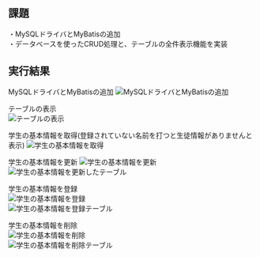 ## 課題
・MySQLドライバとMyBatisの追加  
・データベースを使ったCRUD処理と、テーブルの全件表示機能を実装

## 実行結果
MySQLドライバとMyBatisの追加 
![MySQLドライバとMyBatisの追加](https://github.com/user-attachments/assets/d23ad22d-cc21-425c-ae0e-da386c39b5c3)

テーブルの表示   
![テーブルの表示](https://github.com/user-attachments/assets/b0df7ff4-3616-478e-ba08-90b5674b86de)

学生の基本情報を取得(登録されていない名前を打つと生徒情報がありませんと表示) 
![学生の基本情報を取得](https://github.com/user-attachments/assets/7065c857-e0dd-4683-8518-0291aec114c3)  
  
学生の基本情報を更新 
![学生の基本情報を更新](https://github.com/user-attachments/assets/f2037e37-1905-4fe2-9cf1-627f35daa33d)    
![学生の基本情報を更新したテーブル](https://github.com/user-attachments/assets/f7c8218a-5cc8-4264-bb65-d4011ccb7900)  
  
学生の基本情報を登録  
![学生の基本情報を登録](https://github.com/user-attachments/assets/40cc94a8-3503-4f5e-8480-0a61b47f6333)  
![学生の基本情報を登録テーブル](https://github.com/user-attachments/assets/b62a3227-0000-4e2c-8629-e03991864419)  

学生の基本情報を削除  
![学生の基本情報を削除](https://github.com/user-attachments/assets/88bf833e-1a32-4079-b2fc-50f212915a26)  
![学生の基本情報を削除テーブル](https://github.com/user-attachments/assets/f479d7c9-63d9-4c30-aa7c-4eff18fa20c1)  
